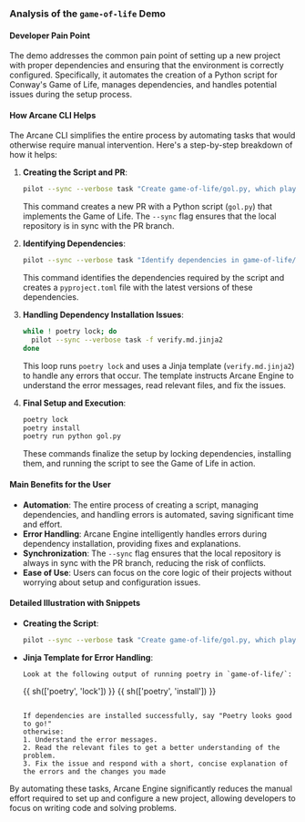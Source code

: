 ### Analysis of the `game-of-life` Demo

#### Developer Pain Point
The demo addresses the common pain point of setting up a new project with proper dependencies and ensuring that the environment is correctly configured. Specifically, it automates the creation of a Python script for Conway's Game of Life, manages dependencies, and handles potential issues during the setup process.

#### How Arcane CLI Helps
The Arcane CLI simplifies the entire process by automating tasks that would otherwise require manual intervention. Here's a step-by-step breakdown of how it helps:

1. **Creating the Script and PR**:
   ```bash
   pilot --sync --verbose task "Create game-of-life/gol.py, which plays a random game of life every time it is run."
   ```
   This command creates a new PR with a Python script (`gol.py`) that implements the Game of Life. The `--sync` flag ensures that the local repository is in sync with the PR branch.

2. **Identifying Dependencies**:
   ```bash
   pilot --sync --verbose task "Identify dependencies in game-of-life/gol.py, find their latest versions and create a pyproject.toml file next to it."
   ```
   This command identifies the dependencies required by the script and creates a `pyproject.toml` file with the latest versions of these dependencies.

3. **Handling Dependency Installation Issues**:
   ```bash
   while ! poetry lock; do
     pilot --sync --verbose task -f verify.md.jinja2
   done
   ```
   This loop runs `poetry lock` and uses a Jinja template (`verify.md.jinja2`) to handle any errors that occur. The template instructs Arcane Engine to understand the error messages, read relevant files, and fix the issues.

4. **Final Setup and Execution**:
   ```bash
   poetry lock
   poetry install
   poetry run python gol.py
   ```
   These commands finalize the setup by locking dependencies, installing them, and running the script to see the Game of Life in action.

#### Main Benefits for the User
- **Automation**: The entire process of creating a script, managing dependencies, and handling errors is automated, saving significant time and effort.
- **Error Handling**: Arcane Engine intelligently handles errors during dependency installation, providing fixes and explanations.
- **Synchronization**: The `--sync` flag ensures that the local repository is always in sync with the PR branch, reducing the risk of conflicts.
- **Ease of Use**: Users can focus on the core logic of their projects without worrying about setup and configuration issues.

#### Detailed Illustration with Snippets
- **Creating the Script**:
  ```bash
  pilot --sync --verbose task "Create game-of-life/gol.py, which plays a random game of life every time it is run."
  ```

- **Jinja Template for Error Handling**:
  ```jinja
  Look at the following output of running poetry in `game-of-life/`:

  ```
  {{ sh(['poetry', 'lock']) }}
  {{ sh(['poetry', 'install']) }}
  ```

  If dependencies are installed successfully, say "Poetry looks good to go!"
  otherwise:
  1. Understand the error messages.
  2. Read the relevant files to get a better understanding of the problem.
  3. Fix the issue and respond with a short, concise explanation of the errors and the changes you made
  ```

By automating these tasks, Arcane Engine significantly reduces the manual effort required to set up and configure a new project, allowing developers to focus on writing code and solving problems.